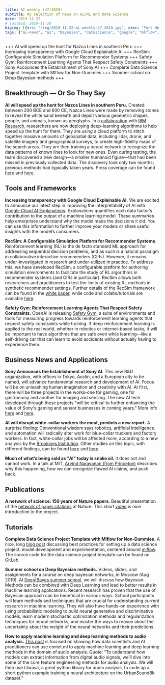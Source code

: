 ```yaml
---
title: AI weekly (47/2019)
subtitle: My selection of news on AI/ML and Data Science
date: 2019-11-22
# lastmod: 2019-11-29
bigimg: [{src: "/img/2019-11-22-ai-weekly-47-2019.jpg", desc: "Port de Cannes (2018)"}]
tags: ["ai-news", "ai", "bayesian", "datascience", "google", "mlflow", "openai"]
---
```


+++ AI will speed up the hunt for Nazca Lines in southern Peru +++ Increasing transparency with Google Cloud Explainable AI +++ RecSim: Configurable Simulation Platform for Recommender Systems +++ Safety Gym: Reinforcement Learning Agents That Respect Safety Constraints +++ Sony Accounces the Establishment of Sony AI +++ Complete Data Science Project Template with Mlflow for Non-Dummies +++ Summer school on Deep Bayesian methods +++


<!--more-->

## Breakthrough &mdash; Or So They Say

**AI will speed up the hunt for Nazca Lines in southern Peru.** Created between 200 BCE and 600 CE, Nazca Lines were made by removing stones to reveal the white sand beneath and depict various geometric shapes, people, and animals, known as geoglyphs. In a [collaboration](https://www.yamagata-u.ac.jp/en/information/info/20191115_01/) with [IBM Research](https://www.ibm.com/blogs/research/2019/11/nasca-lines-geoglyphs/), researchers are now deploying deep-learning algorithms to help speed up the hunt for them. They are using a cloud platform to stitch together massive amounts of geospatial data, including lidar, drone, and satellite imagery and geographical surveys, to create high-fidelity maps of the search areas. They are then training a neural network to recognize the data patterns of known lines to look for new ones. Even during testing, the team discovered a new design—a smaller humanoid figure—that had been missed in previously collected data. The discovery took only two months; previous methods had typically taken years. Press coverage can be found [here](https://www.theverge.com/2019/11/19/20970578/nazca-lines-ai-machine-learning-143-new-geoglyphs-ibm-japan-yamagata-university) and [here](https://mymodernmet.com/nazca-lines-ai-geoglyph/). 


## Tools and Frameworks

**Increasing transparency with Google Cloud Explainable AI.** We are excited to announce our latest step in improving the interpretability of AI with [Google Cloud AI Explanations](https://cloud.google.com/blog/products/ai-machine-learning/google-cloud-ai-explanations-to-increase-fairness-responsibility-and-trust). Explanations quantifies each data factor’s contribution to the output of a machine learning model. These summaries help enterprises understand why the model made the decisions it did. You can use this information to further improve your models or share useful insights with the model’s consumers.

**RecSim: A Configurable Simulation Platform for Recommender Systems.** Reinforcement learning (RL) is the de facto standard ML approach for addressing sequential decision problems, and as such is a natural paradigm in collaborative interactive recommenders (CIRs). However, it remains under-investigated in research and under-utilized in practice. To address this, we have developed RecSim, a configurable platform for authoring simulation environments to facilitate the study of RL algorithms in recommender systems (and CIRs in particular). RecSim allows both researchers and practitioners to test the limits of existing RL methods in synthetic recommender settings. Further details of the RecSim framework can be found in the [white paper](https://arxiv.org/abs/1909.04847), while code and colabs/tutorials are available [here](https://github.com/google-research/recsim).

**Safety Gym: Reinforcement Learning Agents That Respect Safety Constraints.** OpenAI is releasing [Safety Gym](https://openai.com/blog/safety-gym/), a suite of environments and tools for measuring progress towards reinforcement learning agents that respect safety constraints while training. If deep reinforcement learning is applied to the real world, whether in robotics or internet-based tasks, it will be important to have algorithms that are safe even while learning—like a self-driving car that can learn to avoid accidents without actually having to experience them.


## Business News and Applications

**Sony Announces the Establishment of Sony AI.** This new R&D organization, with offices in Tokyo, Austin, and a European city to be named, will advance fundamental research and development of AI. Focus will be on unleashing human imagination and creativity with AI. At first, there will be three projects in the works-one for gaming, one for gastronomy and another for imaging and sensing. The new AI tech developed through these projects "will be critical to further enhancing the value of Sony's gaming and sensor businesses in coming years." More info [here](https://www.sony.net/SonyInfo/sony_ai/) and [here](https://www.eetimes.com/document.asp?doc_id=1335303#).

**AI will disrupt white-collar workers the most, predicts a new report.**  A surprise finding: Conventional wisdom says robotics, artificial intelligence, and automation will radically alter work for blue-collar truckers and factory workers. In fact, white-collar jobs will be affected more, according to a new analysis by the [Brookings Institution](https://www.brookings.edu/research/what-jobs-are-affected-by-ai-better-paid-better-educated-workers-face-the-most-exposure/). Other studies on this topic, with different findings, can be found [here](https://www.oxfordmartin.ox.ac.uk/downloads/academic/future-of-employment.pdf) and [here](https://www.oecd-ilibrary.org/docserver/2e2f4eea-en.pdf?expires=1575200262&id=id&accname=guest&checksum=D92B69559FED87E79F2E56720B3B517C).

**Much of what’s being sold as "AI" today is snake oil.** It does not and cannot work. In a talk at MIT, [Arvind Narayanan (from Princeton)](https://www.cs.princeton.edu/~arvindn/talks/MIT-STS-AI-snakeoil.pdf) describes why this happening, how we can recognize flawed AI claims, and push back.




## Publications

**A network of science: 150 years of Nature papers.** Beautiful presentation of the [network of paper citations](https://www.nature.com/immersive/d41586-019-03165-4/index.html) at Nature. This short [video](https://www.youtube.com/watch?feature=youtu.be&utm_campaign=Data_Elixir&utm_source=Data_Elixir_260&v=GW4s58u8PZo) is nice introduction to the project.


## Tutorials

**Complete Data Science Project Template with Mlflow for Non-Dummies.** A nice, long [blog post](https://towardsdatascience.com/complete-data-science-project-template-with-mlflow-for-non-dummies-d082165559eb) discussing best practices for setting up a data science project, model development and experimentation, centered around [mlflow](https://mlflow.org/). The source code for the data science project template can be found on [GitLab](https://gitlab.com/jan-teichmann/ml-flow-ds-project).

**Summer school on Deep Bayesian methods.** Videos, slides, and assignments for a course on deep bayesian networks, in Moscow (Aug 2019). At [Deep|Bayes summer school](http://deepbayes.ru/), we will discuss how Bayesian Methods can be combined with Deep Learning and lead to better results in machine learning applications. Recent research has proven that the use of Bayesian approach can be beneficial in various ways. School participants will learn methods and techniques that are crucial for understanding current research in machine learning. They will also have hands-on experience with using probabilistic modeling to build neural generative and discriminative models, learn modern stochastic optimization methods and regularization techniques for neural networks, and master the ways to reason about the uncertainty about the weight of the neural networks and their predictions.

**How to apply machine learning and deep learning methods to audio analysis.** [This post](https://towardsdatascience.com/how-to-apply-machine-learning-and-deep-learning-methods-to-audio-analysis-615e286fcbbc) is focused on showing how data scientists and AI practitioners can use comet.ml to apply machine learning and deep learning methods in the domain of audio analysis. Quote: "To understand how models can extract information from digital audio signals, we’ll dive into some of the core feature engineering methods for audio analysis. We will then use Librosa, a great python library for audio analysis, to code up a short python example training a neural architecture on the UrbanSound8k dataset."
